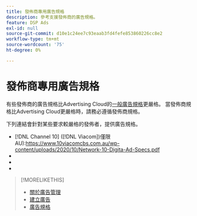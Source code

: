 ```yaml
---
title: 發佈商專用廣告規格
description: 參考支援發佈商的廣告規格。
feature: DSP Ads
exl-id: null
source-git-commit: d10e1c24ee7c93eaab3fd4fefe853860226cc8e2
workflow-type: tm+mt
source-wordcount: '75'
ht-degree: 0%

---
```


# 發佈商專用廣告規格

有些發佈商的廣告規格比Advertising Cloud的[一般廣告規格](/help/dsp/assets/ad-specs.pdf)更嚴格。  當發佈商規格比Advertising Cloud更嚴格時，請務必遵循發佈商規格。

下列連結會針對某些要求較嚴格的發佈者，提供廣告規格。

* [!DNL Channel 10] ([!DNL Viacom])僅限AU):https://www.10viacomcbs.com.au/wp-content/uploads/2020/10/Network-10-Digita-Ad-Specs.pdf
* 
   [!DNL CBS Interactive Advanced Media]: https://cbsinteractive.com/advertising/ad-specs/list/cbs-interactive-advanced-media
* 
   [!DNL Hulu]: https://advertising.hulu.com/ad-products/video-commercial
* 

   [!DNL NBCUniversal]: https://together.nbcuni.com/nbcu-creative-guidelines

>[!MORELIKETHIS]
>
>* [關於廣告管理](ad-about.md)
>* [建立廣告](ad-create.md)
>* [廣告規格](/help/dsp/assets/ad-specs.pdf)


